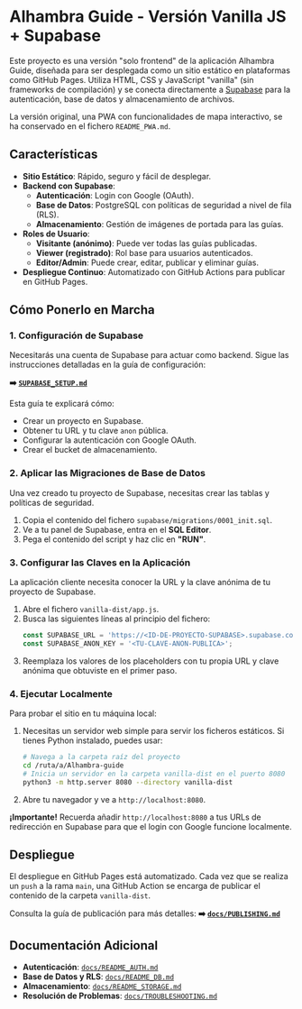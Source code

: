 # Alhambra Guide - Versión Vanilla JS + Supabase

Este proyecto es una versión "solo frontend" de la aplicación Alhambra Guide, diseñada para ser desplegada como un sitio estático en plataformas como GitHub Pages. Utiliza HTML, CSS y JavaScript "vanilla" (sin frameworks de compilación) y se conecta directamente a [Supabase](https://supabase.com) para la autenticación, base de datos y almacenamiento de archivos.

La versión original, una PWA con funcionalidades de mapa interactivo, se ha conservado en el fichero `README_PWA.md`.

## Características

-   **Sitio Estático**: Rápido, seguro y fácil de desplegar.
-   **Backend con Supabase**:
    -   **Autenticación**: Login con Google (OAuth).
    -   **Base de Datos**: PostgreSQL con políticas de seguridad a nivel de fila (RLS).
    -   **Almacenamiento**: Gestión de imágenes de portada para las guías.
-   **Roles de Usuario**:
    -   **Visitante (anónimo)**: Puede ver todas las guías publicadas.
    -   **Viewer (registrado)**: Rol base para usuarios autenticados.
    -   **Editor/Admin**: Puede crear, editar, publicar y eliminar guías.
-   **Despliegue Continuo**: Automatizado con GitHub Actions para publicar en GitHub Pages.

## Cómo Ponerlo en Marcha

### 1. Configuración de Supabase

Necesitarás una cuenta de Supabase para actuar como backend. Sigue las instrucciones detalladas en la guía de configuración:

**➡️ [`SUPABASE_SETUP.md`](./SUPABASE_SETUP.md)**

Esta guía te explicará cómo:
- Crear un proyecto en Supabase.
- Obtener tu URL y tu clave `anon` pública.
- Configurar la autenticación con Google OAuth.
- Crear el bucket de almacenamiento.

### 2. Aplicar las Migraciones de Base de Datos

Una vez creado tu proyecto de Supabase, necesitas crear las tablas y políticas de seguridad.

1.  Copia el contenido del fichero `supabase/migrations/0001_init.sql`.
2.  Ve a tu panel de Supabase, entra en el **SQL Editor**.
3.  Pega el contenido del script y haz clic en **"RUN"**.

### 3. Configurar las Claves en la Aplicación

La aplicación cliente necesita conocer la URL y la clave anónima de tu proyecto de Supabase.

1.  Abre el fichero `vanilla-dist/app.js`.
2.  Busca las siguientes líneas al principio del fichero:
    ```javascript
    const SUPABASE_URL = 'https://<ID-DE-PROYECTO-SUPABASE>.supabase.co';
    const SUPABASE_ANON_KEY = '<TU-CLAVE-ANON-PUBLICA>';
    ```
3.  Reemplaza los valores de los placeholders con tu propia URL y clave anónima que obtuviste en el primer paso.

### 4. Ejecutar Localmente

Para probar el sitio en tu máquina local:

1.  Necesitas un servidor web simple para servir los ficheros estáticos. Si tienes Python instalado, puedes usar:
    ```bash
    # Navega a la carpeta raíz del proyecto
    cd /ruta/a/Alhambra-guide
    # Inicia un servidor en la carpeta vanilla-dist en el puerto 8080
    python3 -m http.server 8080 --directory vanilla-dist
    ```
2.  Abre tu navegador y ve a `http://localhost:8080`.

**¡Importante!** Recuerda añadir `http://localhost:8080` a tus URLs de redirección en Supabase para que el login con Google funcione localmente.

## Despliegue

El despliegue en GitHub Pages está automatizado. Cada vez que se realiza un `push` a la rama `main`, una GitHub Action se encarga de publicar el contenido de la carpeta `vanilla-dist`.

Consulta la guía de publicación para más detalles:
**➡️ [`docs/PUBLISHING.md`](./docs/PUBLISHING.md)**

## Documentación Adicional

-   **Autenticación**: [`docs/README_AUTH.md`](./docs/README_AUTH.md)
-   **Base de Datos y RLS**: [`docs/README_DB.md`](./docs/README_DB.md)
-   **Almacenamiento**: [`docs/README_STORAGE.md`](./docs/README_STORAGE.md)
-   **Resolución de Problemas**: [`docs/TROUBLESHOOTING.md`](./docs/TROUBLESHOOTING.md)
